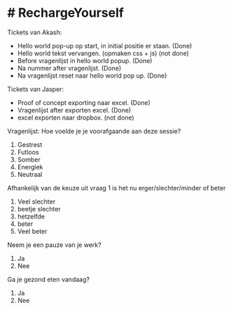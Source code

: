 # **# RechargeYourself**

Tickets van Akash:
 * Hello world pop-up op start, in initial positie er staan. (Done)
 * Hello world tekst vervangen. (opmaken css + js)  (not done)
 * Before vragenlijst in hello world popup.  (Done)
 * Na nummer after vragenlijst.  (Done)
 * Na vragenlijst reset naar hello world pop up.  (Done)

Tickets van Jasper:
* Proof of concept exporting naar excel.  (Done)
* Vragenlijst after exporten excel.  (Done)
* excel exporten naar dropbox.  (not done)


Vragenlijst:
Hoe voelde je je voorafgaande aan deze sessie?
1. Gestrest
2. Futloos
3. Somber
4. Energiek
5. Neutraal

Afhankelijk van de keuze uit vraag 1 is het nu erger/slechter/minder of beter
1. Veel slechter
2. beetje slechter
3. hetzelfde
4. beter 
5. Veel beter

Neem je een pauze van je werk?
1. Ja
2. Nee

Ga je gezond eten vandaag?
1. Ja
2. Nee